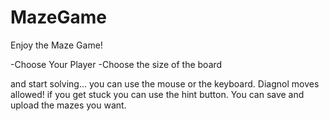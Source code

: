 # MazeGame
Enjoy the Maze Game!

  -Choose Your Player 
  -Choose the size of the board 
  
and start solving... you can use the mouse or the keyboard. 
Diagnol moves allowed! 
if you get stuck you can use the hint button. 
You can save and upload the mazes you want. 

